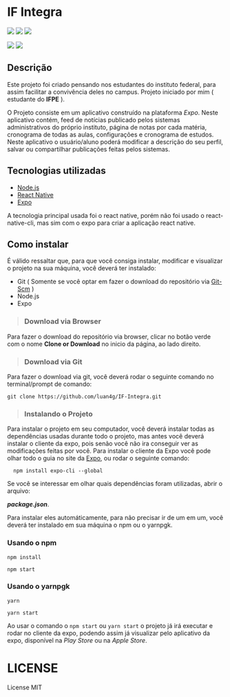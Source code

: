# **IF Integra**

![](https://img.shields.io/badge/platform-android-brightgreen&?style=plastic&logo=android)
![](https://img.shields.io/badge/platform-iOS-brightgreen&?style=plastic&logo=apple&logoColor=white)
![](https://img.shields.io/github/last-commit/luan4g/IF-Integra&?style=plastic)

![](https://img.shields.io/github/license/luan4g/IF-Integra?style=for-the-badge)
![](https://img.shields.io/github/stars/luan4g/IF-Integra?color=black&style=for-the-badge)

## **Descrição**

  Este projeto foi criado pensando nos estudantes do instituto federal, para assim facilitar a convivência deles no campus. Projeto iniciado por mim ( estudante do **IFPE** ).

  O Projeto consiste em um aplicativo construído na plataforma _Expo_. Neste aplicativo contém, feed de notícias publicado pelos sistemas administrativos do próprio instituto, página de notas por cada matéria, cronograma de todas as aulas, configurações e cronograma de estudos. Neste aplicativo o usuário/aluno poderá modificar a descrição do seu perfil, salvar ou compartilhar publicações feitas pelos sistemas.

## **Tecnologias utilizadas**

  - [Node.js](https://nodejs.org/en/)
  - [React Native](https://reactnative.dev/)
  - [Expo](https://expo.io/learn)

  A tecnologia principal usada foi o react native, porém não foi usado o react-native-cli, mas sim com o expo para criar a aplicação react native.

## **Como instalar**

  É válido ressaltar que, para que você consiga instalar, modificar e visualizar o projeto na sua máquina, você deverá ter instalado:

  - Git ( Somente se você optar em fazer o download do repositório via [Git-Scm](https://git-scm.com/) )
  - Node.js
  - Expo

  > ### **Download via Browser**

  Para fazer o download do repositório via browser, clicar no botão verde com o nome **Clone or Download** no inicio da página, ao lado direito.

  > ### **Download via Git**

  Para fazer o download via git, você deverá rodar o seguinte comando no terminal/prompt de comando:

  ```
  git clone https://github.com/luan4g/IF-Integra.git
  ```
  > ### **Instalando o Projeto**

  Para instalar o projeto em seu computador, você deverá instalar todas as dependências usadas durante todo o projeto, mas antes você deverá instalar o cliente da expo, pois senão você não ira conseguir ver as modificações feitas por você. Para instalar o cliente da Expo você pode olhar todo o guia no site da [Expo](https://expo.io/learn), ou rodar o seguinte comando:

  ```
    npm install expo-cli --global
  ```

  Se você se interessar em olhar quais dependências foram utilizadas, abrir o arquivo:

  **_package.json_**.

  Para instalar eles automáticamente, para não precisar ir de um em um, você deverá ter instalado em sua máquina o npm ou o yarnpgk.

  ### **Usando o npm**

  ```
  npm install

  npm start
  ```

  ### **Usando o yarnpgk**

  ```
  yarn

  yarn start
  ```

  Ao usar o comando o `npm start` ou `yarn start` o projeto já irá executar e rodar no cliente da expo, podendo assim já visualizar pelo aplicativo da expo, disponível na _Play Store_ ou na _Apple Store_.


  # **LICENSE**

  License MIT
